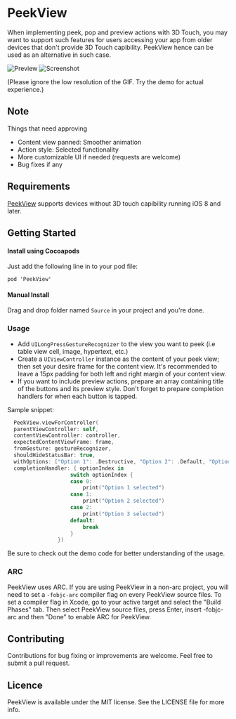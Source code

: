 # PeekView
When implementing peek, pop and preview actions with 3D Touch, you may want to support such features for users accessing your app from older devices that don't provide 3D Touch capibility. PeekView hence can be used as an alternative in such case.

![Preview](https://github.com/itsmeichigo/PeekView/blob/master/peekview.gif)
![Screenshot](https://github.com/itsmeichigo/PeekView/blob/master/screenshot.png)

(Please ignore the low resolution of the GIF. Try the demo for actual experience.)

## Note

Things that need approving
- Content view panned: Smoother animation
- Action style: Selected functionality
- More customizable UI if needed (requests are welcome)
- Bug fixes if any

## Requirements

[PeekView](#) supports devices without 3D touch capibility running iOS 8 and later.

## Getting Started

#### Install using Cocoapods

Just add the following line in to your pod file:
  
	pod 'PeekView'

#### Manual Install

Drag and drop folder named `Source` in your project and you're done.

### Usage

- Add `UILongPressGestureRecognizer` to the view you want to peek (i.e table view cell, image, hypertext, etc.)
- Create a `UIViewController` instance as the content of your peek view; then set your desire frame for the content view. It's recommended to leave a 15px padding for both left and right margin of your content view.
- If you want to include preview actions, prepare an array containing title of the buttons and its preview style. Don't forget to prepare completion handlers for when each button is tapped.

Sample snippet:

```Swift
  PeekView.viewForController(
  parentViewController: self, 
  contentViewController: controller, 
  expectedContentViewFrame: frame, 
  fromGesture: gestureRecognizer, 
  shouldHideStatusBar: true, 
  withOptions: ["Option 1": .Destructive, "Option 2": .Default, "Option 3": .Selected], 
  completionHandler: { optionIndex in
                    switch optionIndex {
                    case 0:
                        print("Option 1 selected")
                    case 1:
                        print("Option 2 selected")
                    case 2:
                        print("Option 3 selected")
                    default:
                        break
                    }
                })
```

Be sure to check out the demo code for better understanding of the usage.

### ARC

PeekView uses ARC. If you are using PeekView in a non-arc project, you
will need to set a `-fobjc-arc` compiler flag on every PeekView source files. To set a
compiler flag in Xcode, go to your active target and select the "Build Phases" tab. Then select
PeekView source files, press Enter, insert -fobjc-arc and then "Done" to enable ARC
for PeekView.

## Contributing

Contributions for bug fixing or improvements are welcome. Feel free to submit a pull request.

## Licence

PeekView is available under the MIT license. See the LICENSE file for more info.
